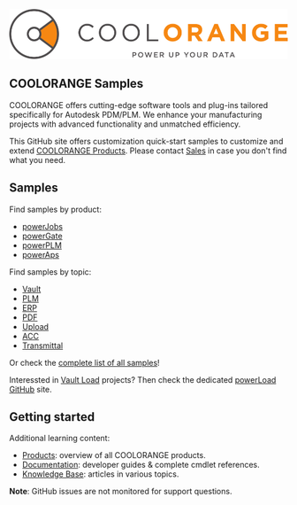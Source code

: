 <picture>
  <source media="(prefers-color-scheme: dark)" srcset="https://github.com/coolOrangeSamples/.github/blob/main/Logo_Dark.png">
  <source media="(prefers-color-scheme: light)" srcset="https://github.com/coolOrangeSamples/.github/blob/main/Logo_Light.png">
  <img alt="Autodesk Platform Services" src="https://github.com/coolOrangeSamples/.github/blob/main/Logo_Light.png">
</picture>

## COOLORANGE Samples

COOLORANGE offers cutting-edge software tools and plug-ins tailored specifically for Autodesk PDM/PLM. We enhance your manufacturing projects with advanced functionality and unmatched efficiency.

This GitHub site offers customization quick-start samples to customize and extend [COOLORANGE Products](https://www.coolorange.com/products). Please contact [Sales](mailto:sales@coolorange.com) in case you don't find what you need.

## Samples

Find samples by product:

- [powerJobs](https://github.com/search?q=topic%3Apowerjobs+org%3AcoolOrangeSamples&type=Repositories)
- [powerGate](https://github.com/search?q=topic%3Apowergate+org%3AcoolOrangeSamples&type=Repositories)
- [powerPLM](https://github.com/search?q=topic%3Apowerplm+org%3AcoolOrangeSamples&type=Repositories)
- [powerAps](https://github.com/search?q=topic%3Apoweraps+org%3AcoolOrangeSamples&type=Repositories)

Find samples by topic:

- [Vault](https://github.com/search?q=topic%3Avault+org%3AcoolOrangeSamples&type=Repositories) 
- [PLM](https://github.com/search?q=topic%3Aplm+org%3AcoolOrangeSamples&type=Repositories) 
- [ERP](https://github.com/search?q=topic%3Aerp+org%3AcoolOrangeSamples&type=Repositories) 
- [PDF](https://github.com/search?q=topic%3Apdf+org%3AcoolOrangeSamples&type=Repositories) 
- [Upload](https://github.com/search?q=topic%3Aupload+org%3AcoolOrangeSamples&type=Repositories) 
- [ACC](https://github.com/search?q=topic%3Aacc+org%3AcoolOrangeSamples&type=Repositories) 
- [Transmittal](https://github.com/search?q=topic%3Atransmittal+org%3AcoolOrangeSamples&type=Repositories)

Or check the [complete list of all samples](https://github.com/orgs/coolOrangeSamples/repositories)!

Interessted in [Vault Load](https://www.coolorange.com/load) projects? Then check the dedicated [powerLoad GitHub](https://github.com/coolOrangeLoad) site.


## Getting started

Additional learning content:

- [Products](https://www.coolorange.com/products): overview of all COOLORANGE products.
- [Documentation](https://doc.coolorange.com/en/stable/): developer guides & complete cmdlet references. 
- [Knowledge Base](https://support.coolorange.com/kb): articles in various topics.


**Note**: GitHub issues are not monitored for support questions.